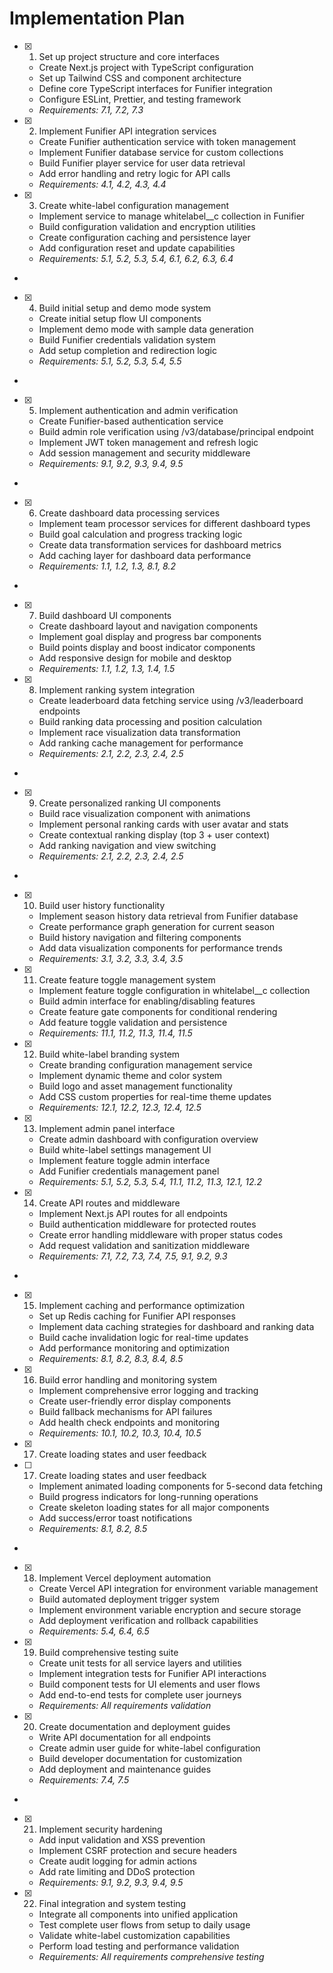 # Implementation Plan

- [x] 1. Set up project structure and core interfaces

  - Create Next.js project with TypeScript configuration
  - Set up Tailwind CSS and component architecture
  - Define core TypeScript interfaces for Funifier integration
  - Configure ESLint, Prettier, and testing framework
  - _Requirements: 7.1, 7.2, 7.3_

- [x] 2. Implement Funifier API integration services

  - Create Funifier authentication service with token management
  - Implement Funifier database service for custom collections
  - Build Funifier player service for user data retrieval
  - Add error handling and retry logic for API calls
  - _Requirements: 4.1, 4.2, 4.3, 4.4_

- [x] 3. Create white-label configuration management

  - Implement service to manage whitelabel\_\_c collection in Funifier
  - Build configuration validation and encryption utilities
  - Create configuration caching and persistence layer
  - Add configuration reset and update capabilities
  - _Requirements: 5.1, 5.2, 5.3, 5.4, 6.1, 6.2, 6.3, 6.4_

-

- [x] 4. Build initial setup and demo mode system

  - Create initial setup flow UI components
  - Implement demo mode with sample data generation
  - Build Funifier credentials validation system
  - Add setup completion and redirection logic
  - _Requirements: 5.1, 5.2, 5.3, 5.4, 5.5_

-

- [x] 5. Implement authentication and admin verification

  - Create Funifier-based authentication service
  - Build admin role verification using /v3/database/principal endpoint
  - Implement JWT token management and refresh logic
  - Add session management and security middleware
  - _Requirements: 9.1, 9.2, 9.3, 9.4, 9.5_

-

- [x] 6. Create dashboard data processing services

  - Implement team processor services for different dashboard types
  - Build goal calculation and progress tracking logic
  - Create data transformation services for dashboard metrics
  - Add caching layer for dashboard data performance
  - _Requirements: 1.1, 1.2, 1.3, 8.1, 8.2_

-

- [x] 7. Build dashboard UI components

  - Create dashboard layout and navigation components
  - Implement goal display and progress bar components
  - Build points display and boost indicator components
  - Add responsive design for mobile and desktop
  - _Requirements: 1.1, 1.2, 1.3, 1.4, 1.5_

- [x] 8. Implement ranking system integration

  - Create leaderboard data fetching service using /v3/leaderboard endpoints
  - Build ranking data processing and position calculation
  - Implement race visualization data transformation
  - Add ranking cache management for performance
  - _Requirements: 2.1, 2.2, 2.3, 2.4, 2.5_

-

- [x] 9. Create personalized ranking UI components

  - Build race visualization component with animations
  - Implement personal ranking cards with user avatar and stats
  - Create contextual ranking display (top 3 + user context)
  - Add ranking navigation and view switching
  - _Requirements: 2.1, 2.2, 2.3, 2.4, 2.5_

-

- [x] 10. Build user history functionality

  - Implement season history data retrieval from Funifier database
  - Create performance graph generation for current season
  - Build history navigation and filtering components
  - Add data visualization components for performance trends
  - _Requirements: 3.1, 3.2, 3.3, 3.4, 3.5_

- [x] 11. Create feature toggle management system

  - Implement feature toggle configuration in whitelabel\_\_c collection
  - Build admin interface for enabling/disabling features
  - Create feature gate components for conditional rendering
  - Add feature toggle validation and persistence
  - _Requirements: 11.1, 11.2, 11.3, 11.4, 11.5_

- [x] 12. Build white-label branding system

  - Create branding configuration management service
  - Implement dynamic theme and color system
  - Build logo and asset management functionality
  - Add CSS custom properties for real-time theme updates
  - _Requirements: 12.1, 12.2, 12.3, 12.4, 12.5_

- [x] 13. Implement admin panel interface

  - Create admin dashboard with configuration overview
  - Build white-label settings management UI
  - Implement feature toggle admin interface
  - Add Funifier credentials management panel
  - _Requirements: 5.1, 5.2, 5.3, 5.4, 11.1, 11.2, 11.3, 12.1, 12.2_

- [x] 14. Create API routes and middleware

  - Implement Next.js API routes for all endpoints
  - Build authentication middleware for protected routes
  - Create error handling middleware with proper status codes
  - Add request validation and sanitization middleware
  - _Requirements: 7.1, 7.2, 7.3, 7.4, 7.5, 9.1, 9.2, 9.3_

-

- [x] 15. Implement caching and performance optimization

  - Set up Redis caching for Funifier API responses
  - Implement data caching strategies for dashboard and ranking data
  - Build cache invalidation logic for real-time updates
  - Add performance monitoring and optimization
  - _Requirements: 8.1, 8.2, 8.3, 8.4, 8.5_

- [x] 16. Build error handling and monitoring system

  - Implement comprehensive error logging and tracking
  - Create user-friendly error display components
  - Build fallback mechanisms for API failures
  - Add health check endpoints and monitoring
  - _Requirements: 10.1, 10.2, 10.3, 10.4, 10.5_

- [x] 17. Create loading states and user feedback

- [ ] 17. Create loading states and user feedback

  - Implement animated loading components for 5-second data fetching
  - Build progress indicators for long-running operations
  - Create skeleton loading states for all major components
  - Add success/error toast notifications
  - _Requirements: 8.1, 8.2, 8.5_

-

- [x] 18. Implement Vercel deployment automation

  - Create Vercel API integration for environment variable management
  - Build automated deployment trigger system
  - Implement environment variable encryption and secure storage
  - Add deployment verification and rollback capabilities
  - _Requirements: 5.4, 6.4, 6.5_

- [x] 19. Build comprehensive testing suite

  - Create unit tests for all service layers and utilities
  - Implement integration tests for Funifier API interactions
  - Build component tests for UI elements and user flows
  - Add end-to-end tests for complete user journeys
  - _Requirements: All requirements validation_

- [x] 20. Create documentation and deployment guides

  - Write API documentation for all endpoints
  - Create admin user guide for white-label configuration
  - Build developer documentation for customization
  - Add deployment and maintenance guides
  - _Requirements: 7.4, 7.5_

-

- [x] 21. Implement security hardening

  - Add input validation and XSS prevention
  - Implement CSRF protection and secure headers
  - Create audit logging for admin actions
  - Add rate limiting and DDoS protection
  - _Requirements: 9.1, 9.2, 9.3, 9.4, 9.5_

- [x] 22. Final integration and system testing

  - Integrate all components into unified application
  - Test complete user flows from setup to daily usage
  - Validate white-label customization capabilities
  - Perform load testing and performance validation
  - _Requirements: All requirements comprehensive testing_
